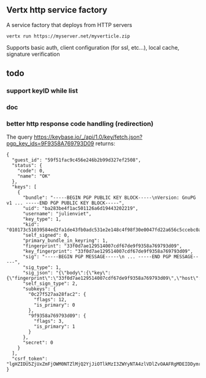 ## Vertx http service factory

A service factory that deploys from HTTP servers

```
vertx run https://myserver.net/myverticle.zip
```

Supports basic auth, client configuration (for ssl, etc...), local cache, signature verification

## todo

### support keyID while list
### doc
### better http response code handling (redirection)

The query https://keybase.io/_/api/1.0/key/fetch.json?pgp_key_ids=9F9358A769793D09 returns:

```
{
  "guest_id": "59f51fac9c456e246b2b99d327ef2508",
  "status": {
    "code": 0,
    "name": "OK"
  },
  "keys": [
    {
      "bundle": "-----BEGIN PGP PUBLIC KEY BLOCK-----\nVersion: GnuPG v1 ... -----END PGP PUBLIC KEY BLOCK-----",
      "uid": "ba283be4f1ac501126a6d19443202219",
      "username": "julienviet",
      "key_type": 1,
      "kid": "010173c51039584ed2fa1de43fb0adc531e2e148c4f98f30e0047fd22a656c5ccebc0a",
      "self_signed": 0,
      "primary_bundle_in_keyring": 1,
      "fingerprint": "33f0d7ae129514007cdf67de9f9358a769793d09",
      "key_fingerprint": "33f0d7ae129514007cdf67de9f9358a769793d09",
      "sig": "-----BEGIN PGP MESSAGE-----\n ... -----END PGP MESSAGE-----",
      "sig_type": 1,
      "sig_json": "{\"body\":{\"key\":{\"fingerprint\":\"33f0d7ae129514007cdf67de9f9358a769793d09\",\"host\":\"keybase.io\",\"key_id\":\"9f9358a769793d09\",\"kid\":\"010173c51039584ed2fa1de43fb0adc531e2e148c4f98f30e0047fd22a656c5ccebc0a\",\"uid\":\"ba283be4f1ac501126a6d19443202219\",\"username\":\"julienviet\"},\"type\":\"web_service_binding\",\"version\":1},\"ctime\":1430407086,\"expire_in\":157680000,\"prev\":null,\"seqno\":1,\"tag\":\"signature\"}\n",
      "self_sign_type": 2,
      "subkeys": {
        "0c27f527aa28fac2": {
          "flags": 12,
          "is_primary": 0
        },
        "9f9358a769793d09": {
          "flags": 3,
          "is_primary": 1
        }
      },
      "secret": 0
    }
  ],
  "csrf_token": "lgHZIDU5ZjUxZmFjOWM0NTZlMjQ2YjJiOTlkMzI3ZWYyNTA4zlVDlZvOAAFRgMDEIDDymrygwispOTHPrB7XgO3D1xZ8al/AIlQ+frXLsLmy"
}
```


